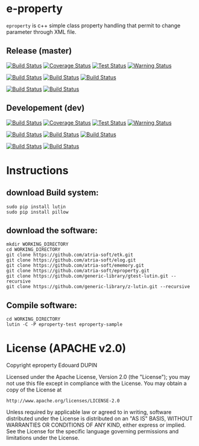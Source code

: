 e-property
==========

`eproperty` is c++ simple class property handling that permit to change parameter through XML file.

Release (master)
----------------

[![Build Status](https://travis-ci.org/atria-soft/eproperty.svg?branch=master)](https://travis-ci.org/atria-soft/eproperty)
[![Coverage Status](http://atria-soft.com/ci/coverage/atria-soft/eproperty.svg?branch=master)](http://atria-soft.com/ci/atria-soft/eproperty)
[![Test Status](http://atria-soft.com/ci/test/atria-soft/eproperty.svg?branch=master)](http://atria-soft.com/ci/atria-soft/eproperty)
[![Warning Status](http://atria-soft.com/ci/warning/atria-soft/eproperty.svg?branch=master)](http://atria-soft.com/ci/atria-soft/eproperty)

[![Build Status](http://atria-soft.com/ci/build/atria-soft/eproperty.svg?branch=master&tag=Linux)](http://atria-soft.com/ci/atria-soft/eproperty)
[![Build Status](http://atria-soft.com/ci/build/atria-soft/eproperty.svg?branch=master&tag=MacOs)](http://atria-soft.com/ci/atria-soft/eproperty)
[![Build Status](http://atria-soft.com/ci/build/atria-soft/eproperty.svg?branch=master&tag=Mingw)](http://atria-soft.com/ci/atria-soft/eproperty)

[![Build Status](http://atria-soft.com/ci/build/atria-soft/eproperty.svg?branch=master&tag=Android)](http://atria-soft.com/ci/atria-soft/eproperty)
[![Build Status](http://atria-soft.com/ci/build/atria-soft/eproperty.svg?branch=master&tag=IOs)](http://atria-soft.com/ci/atria-soft/eproperty)

Developement (dev)
------------------

[![Build Status](https://travis-ci.org/atria-soft/eproperty.svg?branch=dev)](https://travis-ci.org/atria-soft/eproperty)
[![Coverage Status](http://atria-soft.com/ci/coverage/atria-soft/eproperty.svg?branch=dev)](http://atria-soft.com/ci/atria-soft/eproperty)
[![Test Status](http://atria-soft.com/ci/test/atria-soft/eproperty.svg?branch=dev)](http://atria-soft.com/ci/atria-soft/eproperty)
[![Warning Status](http://atria-soft.com/ci/warning/atria-soft/eproperty.svg?branch=dev)](http://atria-soft.com/ci/atria-soft/eproperty)

[![Build Status](http://atria-soft.com/ci/build/atria-soft/eproperty.svg?branch=dev&tag=Linux)](http://atria-soft.com/ci/atria-soft/eproperty)
[![Build Status](http://atria-soft.com/ci/build/atria-soft/eproperty.svg?branch=dev&tag=MacOs)](http://atria-soft.com/ci/atria-soft/eproperty)
[![Build Status](http://atria-soft.com/ci/build/atria-soft/eproperty.svg?branch=dev&tag=Mingw)](http://atria-soft.com/ci/atria-soft/eproperty)

[![Build Status](http://atria-soft.com/ci/build/atria-soft/eproperty.svg?branch=dev&tag=Android)](http://atria-soft.com/ci/atria-soft/eproperty)
[![Build Status](http://atria-soft.com/ci/build/atria-soft/eproperty.svg?branch=dev&tag=IOs)](http://atria-soft.com/ci/atria-soft/eproperty)


Instructions
============

download Build system:
----------------------

	sudo pip install lutin
	sudo pip install pillow

download the software:
----------------------

	mkdir WORKING_DIRECTORY
	cd WORKING_DIRECTORY
	git clone https://github.com/atria-soft/etk.git
	git clone https://github.com/atria-soft/elog.git
	git clone https://github.com/atria-soft/ememory.git
	git clone https://github.com/atria-soft/eproperty.git
	git clone https://github.com/generic-library/gtest-lutin.git --recursive
	git clone https://github.com/generic-library/z-lutin.git --recursive

Compile software:
-----------------

	cd WORKING_DIRECTORY
	lutin -C -P eproperty-test eproperty-sample


License (APACHE v2.0)
=====================
Copyright eproperty Edouard DUPIN

Licensed under the Apache License, Version 2.0 (the "License");
you may not use this file except in compliance with the License.
You may obtain a copy of the License at

    http://www.apache.org/licenses/LICENSE-2.0

Unless required by applicable law or agreed to in writing, software
distributed under the License is distributed on an "AS IS" BASIS,
WITHOUT WARRANTIES OR CONDITIONS OF ANY KIND, either express or implied.
See the License for the specific language governing permissions and
limitations under the License.

